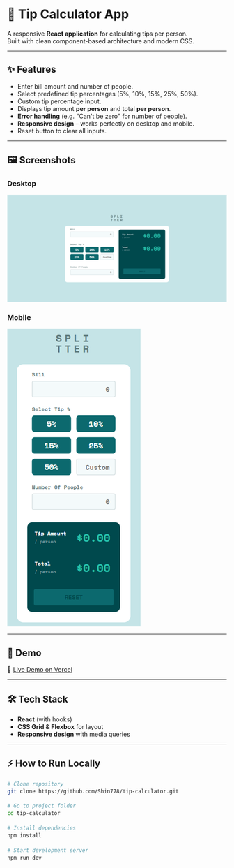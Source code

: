 # 💸 Tip Calculator App

A responsive **React application** for calculating tips per person.  
Built with clean component-based architecture and modern CSS.

---

## ✨ Features

- Enter bill amount and number of people.
- Select predefined tip percentages (5%, 10%, 15%, 25%, 50%).
- Custom tip percentage input.
- Displays tip amount **per person** and total **per person**.
- **Error handling** (e.g. "Can't be zero" for number of people).
- **Responsive design** – works perfectly on desktop and mobile.
- Reset button to clear all inputs.

---

## 🖼️ Screenshots

### Desktop

![Desktop screenshot](./screenshots/desktop.png)

### Mobile

![Mobile screenshot](./screenshots/mobile.png)

---

## 🚀 Demo

🔗 [Live Demo on Vercel](https://your-demo-link.vercel.app/)

---

## 🛠️ Tech Stack

- **React** (with hooks)
- **CSS Grid & Flexbox** for layout
- **Responsive design** with media queries

---

## ⚡ How to Run Locally

```bash
# Clone repository
git clone https://github.com/Shin778/tip-calculator.git

# Go to project folder
cd tip-calculator

# Install dependencies
npm install

# Start development server
npm run dev
```
